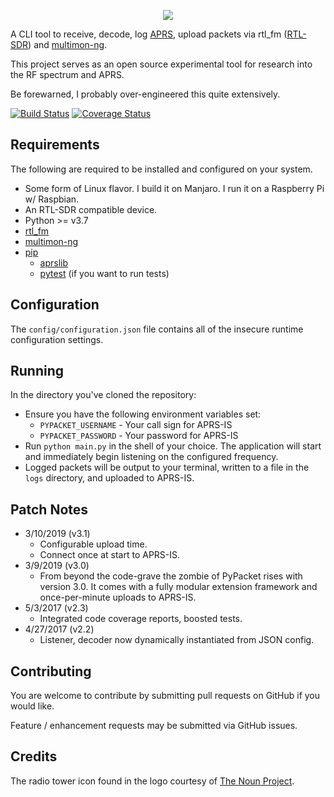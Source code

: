 <p align="center"><img src="https://i.imgur.com/MZYHAFG.png" /></p>

A  CLI tool to receive, decode, log [APRS](http://www.aprs.org/), upload packets via rtl_fm ([RTL-SDR](http://osmocom.org/projects/sdr/wiki/rtl-sdr)) and [multimon-ng](https://github.com/EliasOenal/multimon-ng).

This project serves as an open source experimental tool for research into the RF spectrum and APRS.

Be forewarned, I probably over-engineered this quite extensively.

[![Build Status](https://travis-ci.org/cceremuga/pypacket.svg?branch=master)](https://travis-ci.org/cceremuga/pypacket) [![Coverage Status](https://coveralls.io/repos/github/cceremuga/pypacket/badge.svg?branch=master)](https://coveralls.io/github/cceremuga/pypacket?branch=master)

## Requirements

The following are required to be installed and configured on your system.

* Some form of Linux flavor. I build it on Manjaro. I run it on a Raspberry Pi w/ Raspbian.
* An RTL-SDR compatible device.
* Python >= v3.7
* [rtl_fm](http://osmocom.org/projects/sdr/wiki/rtl-sdr)
* [multimon-ng](https://github.com/EliasOenal/multimon-ng)
* [pip](https://pypi.python.org/pypi/pip)
    * [aprslib](https://pypi.python.org/pypi/aprslib)
    * [pytest](https://docs.pytest.org/en/latest/) (if you want to run tests)

## Configuration

The `config/configuration.json` file contains all of the insecure runtime configuration settings.

## Running

In the directory you've cloned the repository:

* Ensure you have the following environment variables set:
    * `PYPACKET_USERNAME` - Your call sign for APRS-IS
    * `PYPACKET_PASSWORD` - Your password for APRS-IS
* Run `python main.py` in the shell of your choice. The application will start and immediately begin listening on the configured frequency.
* Logged packets will be output to your terminal, written to a file in the `logs` directory, and uploaded to APRS-IS.

## Patch Notes

* 3/10/2019 (v3.1)
    * Configurable upload time.
    * Connect once at start to APRS-IS.
* 3/9/2019 (v3.0)
    * From beyond the code-grave the zombie of PyPacket rises with version 3.0. It comes with a fully modular extension framework and once-per-minute uploads to APRS-IS.
* 5/3/2017 (v2.3)
    * Integrated code coverage reports, boosted tests.
* 4/27/2017 (v2.2)
    * Listener, decoder now dynamically instantiated from JSON config.

## Contributing

You are welcome to contribute by submitting pull requests on GitHub if you would like.

Feature / enhancement requests may be submitted via GitHub issues.

## Credits

The radio tower icon found in the logo courtesy of [The Noun Project](https://thenounproject.com/search/?q=radio%20tower&i=749293).
